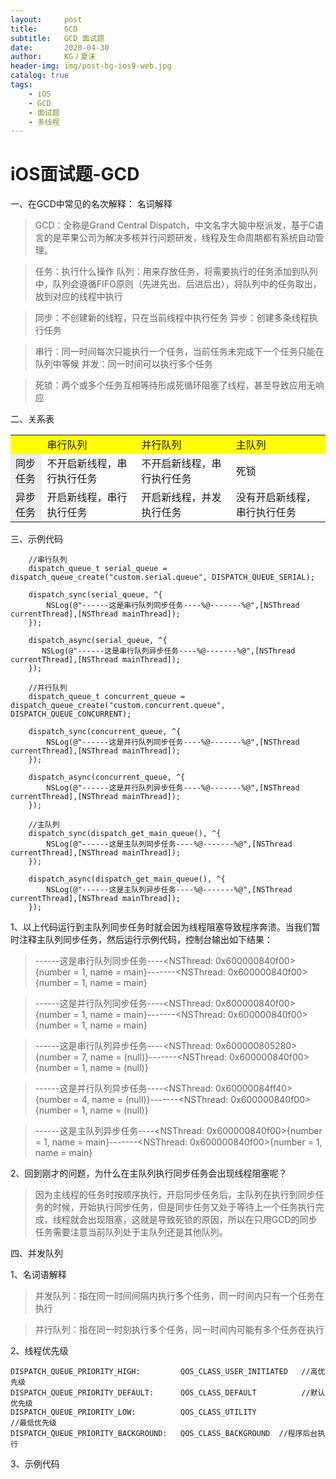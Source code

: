 ```yaml
---
layout:     post
title:      GCD
subtitle:   GCD 面试题
date:       2020-04-30
author:     KG丿夏沫
header-img: img/post-bg-ios9-web.jpg
catalog: true
tags:
    - iOS
    - GCD
    - 面试题
    - 多线程
---
```


# iOS面试题-GCD
一、在GCD中常见的名次解释：
名词解释
>GCD：全称是Grand Central Dispatch，中文名字大脑中枢派发，基于C语言的是苹果公司为解决多核并行问题研发，线程及生命周期都有系统自动管理。

>任务：执行什么操作
队列：用来存放任务，将需要执行的任务添加到队列中，队列会遵循FIFO原则（先进先出、后进后出），将队列中的任务取出，放到对应的线程中执行

>同步：不创建新的线程，只在当前线程中执行任务
>异步：创建多条线程执行任务

>串行：同一时间每次只能执行一个任务，当前任务未完成下一个任务只能在队列中等候
>并发：同一时间可以执行多个任务

>死锁：两个或多个任务互相等待形成死循环阻塞了线程，甚至导致应用无响应

二、关系表

<table>
  <tr>
    <td width=10%, bgcolor=yellow ></td>
    <td width=30%, bgcolor=yellow>串行队列</td>
    <td width="30%", bgcolor=yellow>并行队列</td>
    <td width="30%", bgcolor=yellow>主队列</td>
  </tr>
  <tr>
    <td bgcolor=#ededed> 同步任务 </td>
    <td> 不开启新线程，串行执行任务 </td>
    <td> 不开启新线程，串行执行任务  </td>
    <td> 死锁  </td>
  </tr>
  <tr>
    <td bgcolor=#ededed>异步任务 </td>
    <td> 开启新线程，串行执行任务 </td>
    <td> 开启新线程，并发执行任务</td>
    <td> 没有开启新线程，串行执行任务</td>
  </tr>
</table>

三、示例代码

```
	//串行队列
    dispatch_queue_t serial_queue = dispatch_queue_create("custom.serial.queue", DISPATCH_QUEUE_SERIAL);
    
    dispatch_sync(serial_queue, ^{
        NSLog(@"------这是串行队列同步任务----%@-------%@",[NSThread currentThread],[NSThread mainThread]);
    });
    
    dispatch_async(serial_queue, ^{
       NSLog(@"------这是串行队列异步任务----%@-------%@",[NSThread currentThread],[NSThread mainThread]);
    });
    
    //并行队列
    dispatch_queue_t concurrent_queue = dispatch_queue_create("custom.concurrent.queue", DISPATCH_QUEUE_CONCURRENT);
    
    dispatch_sync(concurrent_queue, ^{
        NSLog(@"------这是并行队列同步任务----%@-------%@",[NSThread currentThread],[NSThread mainThread]);
    });
    
    dispatch_async(concurrent_queue, ^{
        NSLog(@"------这是并行队列异步任务----%@-------%@",[NSThread currentThread],[NSThread mainThread]);
    });
    
    //主队列
    dispatch_sync(dispatch_get_main_queue(), ^{
        NSLog(@"------这是主队列同步任务----%@-------%@",[NSThread currentThread],[NSThread mainThread]);
    });

    dispatch_async(dispatch_get_main_queue(), ^{
        NSLog(@"------这是主队列异步任务----%@-------%@",[NSThread currentThread],[NSThread mainThread]);
    });
```
    
 1、以上代码运行到主队列同步任务时就会因为线程阻塞导致程序奔溃。当我们暂时注释主队列同步任务，然后运行示例代码，控制台输出如下结果：
 > ------这是串行队列同步任务----<NSThread: 0x600000840f00>{number = 1, name = main}-------<NSThread: 0x600000840f00>{number = 1, name = main}
 
 > ------这是并行队列同步任务----<NSThread: 0x600000840f00>{number = 1, name = main}-------<NSThread: 0x600000840f00>{number = 1, name = main}
 
 > ------这是串行队列异步任务----<NSThread: 0x600000805280>{number = 7, name = (null)}-------<NSThread: 0x600000840f00>{number = 1, name = (null)}
 
 > ------这是并行队列异步任务----<NSThread: 0x60000084ff40>{number = 4, name = (null)}-------<NSThread: 0x600000840f00>{number = 1, name = (null)}
 
 > ------这是主队列异步任务----<NSThread: 0x600000840f00>{number = 1, name = main}-------<NSThread: 0x600000840f00>{number = 1, name = main}
 
2、回到刚才的问题，为什么在主队列执行同步任务会出现线程阻塞呢？
> 因为主线程的任务时按顺序执行，开启同步任务后，主队列在执行到同步任务的时候，开始执行同步任务，但是同步任务又处于等待上一个任务执行完成，线程就会出现阻塞，这就是导致死锁的原因，所以在只用GCD的同步任务需要注意当前队列处于主队列还是其他队列。

四、并发队列

1、名词语解释
> 并发队列：指在同一时间间隔内执行多个任务，同一时间内只有一个任务在执行

> 并行队列：指在同一时刻执行多个任务，同一时间内可能有多个任务在执行
 
 2、线程优先级
 
 ```
DISPATCH_QUEUE_PRIORITY_HIGH:         QOS_CLASS_USER_INITIATED   //高优先级
DISPATCH_QUEUE_PRIORITY_DEFAULT:      QOS_CLASS_DEFAULT          //默认优先级
DISPATCH_QUEUE_PRIORITY_LOW:          QOS_CLASS_UTILITY               //最低优先级
DISPATCH_QUEUE_PRIORITY_BACKGROUND:   QOS_CLASS_BACKGROUND  //程序后台执行
 ```
 
 3、示例代码
 
 ```
 
 ```
 
 